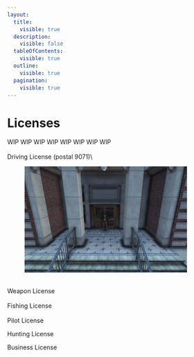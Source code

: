 ```yaml
---
layout:
  title:
    visible: true
  description:
    visible: false
  tableOfContents:
    visible: true
  outline:
    visible: true
  pagination:
    visible: true
---
```


# Licenses

WIP WIP WIP WIP WIP WIP WIP WIP\
\
Driving License (postal 9071)\


<figure><img src="../../../.gitbook/assets/driving_lessons.jpg" alt="" width="375"><figcaption></figcaption></figure>

\
Weapon License\
\
Fishing License\
\
Pilot License

Hunting License

Business License
